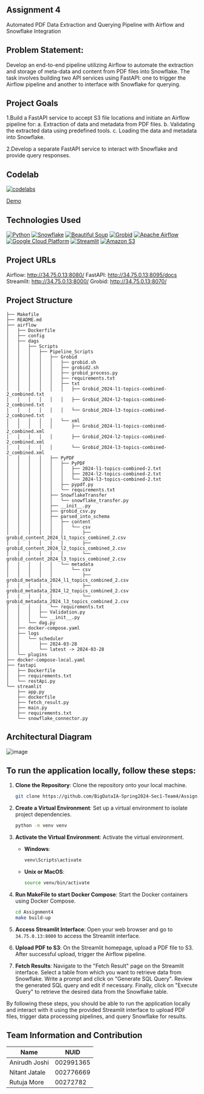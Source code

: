 
## Assignment 4
Automated PDF Data Extraction and Querying Pipeline with Airflow and Snowflake Integration


## Problem Statement:

Develop an end-to-end pipeline utilizing Airflow to automate the extraction and storage of meta-data and content from PDF files into Snowflake. The task involves building two API services using FastAPI: one to trigger the Airflow pipeline and another to interface with Snowflake for querying.


## Project Goals

  1.Build a FastAPI service to accept S3 file locations and initiate an Airflow pipeline for:
    a. Extraction of data and metadata from PDF files.
    b. Validating the extracted data using predefined tools.
    c. Loading the data and metadata into Snowflake.

  2.Develop a separate FastAPI service to interact with Snowflake and provide query responses.


## Codelab

[![codelabs](https://img.shields.io/badge/codelabs-4285F4?style=for-the-badge&logo=codelabs&logoColor=white)](https://codelabs-preview.appspot.com/?file_id=1GaUW9ixS5DoZZtLuGraSBG1kyH8JeJ18ZtBA3PeZngo#4)

[Demo](https://www.youtube.com/watch?v=ilUbDRxwoWw&ab_channel=AnirudhaJoshi)

## Technologies Used

[![Python](https://img.shields.io/badge/Python-FFD43B?style=for-the-badge&logo=python&logoColor=blue)](https://www.python.org/)
[![Snowflake](https://img.shields.io/badge/Snowflake-387BC3?style=for-the-badge&logo=snowflake&logoColor=light)](https://www.snowflake.com/)
[![Beautiful Soup](https://img.shields.io/badge/Beautiful%20Soup-59666C?style=for-the-badge&logo=python&logoColor=blue)](https://www.crummy.com/software/BeautifulSoup/)
[![Grobid](https://img.shields.io/badge/Grobid-007396?style=for-the-badge&logo=java&logoColor=white)](https://github.com/kermitt2/grobid)
[![Apache Airflow](https://img.shields.io/badge/Apache%20Airflow-017CEE?style=for-the-badge&logo=apache-airflow&logoColor=white)](https://airflow.apache.org/)
[![Google Cloud Platform](https://img.shields.io/badge/Google%20Cloud%20Platform-4285F4?style=for-the-badge&logo=google-cloud&logoColor=white)](https://cloud.google.com/)
[![Streamlit](https://img.shields.io/badge/Streamlit-FF4B4B?style=for-the-badge&logo=streamlit&logoColor=white)](https://www.streamlit.io/)
[![Amazon S3](https://img.shields.io/badge/Amazon%20S3-569A31?style=for-the-badge&logo=amazon-s3&logoColor=white)](https://aws.amazon.com/s3/)

## Project URLs

Airflow: http://34.75.0.13:8080/
FastAPI: http://34.75.0.13:8095/docs
Streamlit: http://34.75.0.13:8000/
Grobid: http://34.75.0.13:8070/


## Project Structure

```
├── Makefile
├── README.md
├── airflow
│   ├── Dockerfile
│   ├── config
│   ├── dags
│   │   ├── Scripts
│   │   │   ├── Pipeline_Scripts
│   │   │   │   ├── Grobid
│   │   │   │   │   ├── grobid.sh
│   │   │   │   │   ├── grobid2.sh
│   │   │   │   │   ├── grobid_process.py
│   │   │   │   │   ├── requirements.txt
│   │   │   │   │   ├── txt
│   │   │   │   │   │   ├── Grobid_2024-l1-topics-combined-2_combined.txt
│   │   │   │   │   │   ├── Grobid_2024-l2-topics-combined-2_combined.txt
│   │   │   │   │   │   └── Grobid_2024-l3-topics-combined-2_combined.txt
│   │   │   │   │   └── xml
│   │   │   │   │       ├── Grobid_2024-l1-topics-combined-2_combined.xml
│   │   │   │   │       ├── Grobid_2024-l2-topics-combined-2_combined.xml
│   │   │   │   │       └── Grobid_2024-l3-topics-combined-2_combined.xml
│   │   │   │   ├── PyPDF
│   │   │   │   │   ├── PyPDF
│   │   │   │   │   │   ├── 2024-l1-topics-combined-2.txt
│   │   │   │   │   │   ├── 2024-l2-topics-combined-2.txt
│   │   │   │   │   │   └── 2024-l3-topics-combined-2.txt
│   │   │   │   │   ├── pypdf.py
│   │   │   │   │   └── requirements.txt
│   │   │   │   ├── SnowflakeTransfer
│   │   │   │   │   └── snowflake_transfer.py
│   │   │   │   ├── __init__.py
│   │   │   │   ├── grobid_csv.py
│   │   │   │   ├── parsed_into_schema
│   │   │   │   │   ├── content
│   │   │   │   │   │   └── csv
│   │   │   │   │   │       ├── grobid_content_2024_l1_topics_combined_2.csv
│   │   │   │   │   │       ├── grobid_content_2024_l2_topics_combined_2.csv
│   │   │   │   │   │       └── grobid_content_2024_l3_topics_combined_2.csv
│   │   │   │   │   └── metadata
│   │   │   │   │       └── csv
│   │   │   │   │           ├── grobid_metadata_2024_l1_topics_combined_2.csv
│   │   │   │   │           ├── grobid_metadata_2024_l2_topics_combined_2.csv
│   │   │   │   │           └── grobid_metadata_2024_l3_topics_combined_2.csv
│   │   │   │   └── requirements.txt
│   │   │   ├── Validation.py
│   │   │   └── __init__.py
│   │   └── dag.py
│   ├── docker-compose.yaml
│   ├── logs
│   │   └── scheduler
│   │       ├── 2024-03-28
│   │       └── latest -> 2024-03-28
│   └── plugins
├── docker-compose-local.yaml
├── fastapi
│   ├── Dockerfile
│   ├── requirements.txt
│   └── restApi.py
└── streamlit
    ├── app.py
    ├── dockerfile
    ├── fetch_result.py
    ├── main.py
    ├── requirements.txt
    └── snowflake_connector.py

```


## Architectural Diagram

![image](https://github.com/BigDataIA-Spring2024-Sec1-Team4/Assignment4/assets/114356265/5f3cf4d9-03b1-4fa6-b291-82b5a0c91597)



## To run the application locally, follow these steps:

1. **Clone the Repository**: Clone the repository onto your local machine.

   ```bash
   git clone https://github.com/BigDataIA-Spring2024-Sec1-Team4/Assignment4
   ```

2. **Create a Virtual Environment**: Set up a virtual environment to isolate project dependencies.

   ```bash
   python -m venv venv
   ```

3. **Activate the Virtual Environment**: Activate the virtual environment.

   - **Windows**:

     ```bash
     venv\Scripts\activate
     ```

   - **Unix or MacOS**:

     ```bash
     source venv/bin/activate
     ```

4. **Run MakeFile to start Docker Compose**: Start the Docker containers using Docker Compose.

   ```bash
   cd Assignment4
   make build-up
   ```

5. **Access Streamlit Interface**: Open your web browser and go to `34.75.0.13:8000` to access the Streamlit interface.

6. **Upload PDF to S3**: On the Streamlit homepage, upload a PDF file to S3. After successful upload, trigger the Airflow pipeline.

7. **Fetch Results**: Navigate to the "Fetch Result" page on the Streamlit interface. Select a table from which you want to retrieve data from Snowflake. Write a prompt and click on "Generate SQL Query". Review the generated SQL query and edit if necessary. Finally, click on "Execute Query" to retrieve the desired data from the Snowflake table.

By following these steps, you should be able to run the application locally and interact with it using the provided Streamlit interface to upload PDF files, trigger data processing pipelines, and query Snowflake for results.


## Team Information and Contribution 

Name           | NUID          |
---------------|---------------|
Anirudh Joshi  | 002991365     |      
Nitant Jatale  | 002776669     |      
Rutuja More    | 00272782      |      

